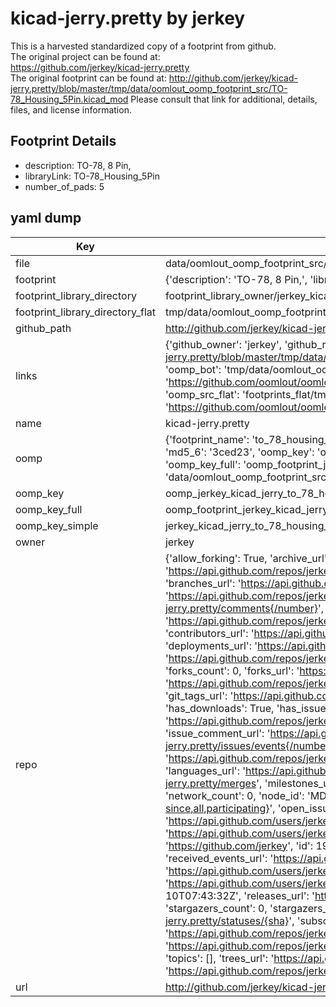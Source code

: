 # kicad-jerry.pretty by jerkey  
This is a harvested standardized copy of a footprint from github.  
The original project can be found at:  
https://github.com/jerkey/kicad-jerry.pretty  
The original footprint can be found at:
http://github.com/jerkey/kicad-jerry.pretty/blob/master/tmp/data/oomlout_oomp_footprint_src/TO-78_Housing_5Pin.kicad_mod
Please consult that link for additional, details, files, and license information.  
## Footprint Details
* description: TO-78, 8 Pin,  
* libraryLink: TO-78_Housing_5Pin  
* number_of_pads: 5  
## yaml dump  
| Key | Value |  
| --- | --- |  
| file | data/oomlout_oomp_footprint_src/kicad-jerry.pretty/TO-78_Housing_5Pin.kicad_mod |  
| footprint | {'description': 'TO-78, 8 Pin,', 'libraryLink': 'TO-78_Housing_5Pin', 'number_of_pads': 5} |  
| footprint_library_directory | footprint_library_owner/jerkey_kicad-jerry.pretty |  
| footprint_library_directory_flat | tmp/data/oomlout_oomp_footprint_src/footprints_flat/jerkey_kicad_jerry_to_78_housing_5pin/working |  
| github_path | http://github.com/jerkey/kicad-jerry.pretty/blob/master/tmp/data/oomlout_oomp_footprint_src/TO-78_Housing_5Pin.kicad_mod |  
| links | {'github_owner': 'jerkey', 'github_repo_name': 'kicad-jerry.pretty', 'github_src': 'http://github.com/jerkey/kicad-jerry.pretty/blob/master/tmp/data/oomlout_oomp_footprint_src/TO-78_Housing_5Pin.kicad_mod', 'github_src_repo': 'https://github.com/jerkey/kicad-jerry.pretty', 'oomp_bot': 'tmp/data/oomlout_oomp_footprint_src/footprints/jerkey_kicad_jerry_to_78_housing_5pin/working', 'oomp_bot_github': 'https://github.com/oomlout/oomlout_oomp_footprint_bot/tree/main/tmp/data/oomlout_oomp_footprint_src/footprints/jerkey_kicad_jerry_to_78_housing_5pin/working', 'oomp_src_flat': 'footprints_flat/tmp/data/oomlout_oomp_footprint_src/footprints_flat/jerkey_kicad_jerry_to_78_housing_5pin/working', 'oomp_src_flat_github': 'https://github.com/oomlout/oomlout_oomp_footprint_src/tree/main/tmp/data/oomlout_oomp_footprint_src/footprints_flat/jerkey_kicad_jerry_to_78_housing_5pin/working'} |  
| name | kicad-jerry.pretty |  
| oomp | {'footprint_name': 'to_78_housing_5pin', 'library_name': 'kicad_jerry', 'md5': '3ced23332b7759cdd8e01a1c31e23fa7', 'md5_10': '3ced23332b', 'md5_5': '3ced2', 'md5_6': '3ced23', 'oomp_key': 'oomp_jerkey_kicad_jerry_to_78_housing_5pin', 'oomp_key_extra': 'oomp_footprint_jerkey_kicad_jerry_to_78_housing_5pin', 'oomp_key_full': 'oomp_footprint_jerkey_kicad_jerry_to_78_housing_5pin_3ced23', 'oomp_key_simple': 'jerkey_kicad_jerry_to_78_housing_5pin', 'original_filename': 'data/oomlout_oomp_footprint_src/kicad-jerry.pretty/TO-78_Housing_5Pin.kicad_mod', 'owner_name': 'jerkey'} |  
| oomp_key | oomp_jerkey_kicad_jerry_to_78_housing_5pin |  
| oomp_key_full | oomp_footprint_jerkey_kicad_jerry_to_78_housing_5pin |  
| oomp_key_simple | jerkey_kicad_jerry_to_78_housing_5pin |  
| owner | jerkey |  
| repo | {'allow_forking': True, 'archive_url': 'https://api.github.com/repos/jerkey/kicad-jerry.pretty/{archive_format}{/ref}', 'archived': False, 'assignees_url': 'https://api.github.com/repos/jerkey/kicad-jerry.pretty/assignees{/user}', 'blobs_url': 'https://api.github.com/repos/jerkey/kicad-jerry.pretty/git/blobs{/sha}', 'branches_url': 'https://api.github.com/repos/jerkey/kicad-jerry.pretty/branches{/branch}', 'clone_url': 'https://github.com/jerkey/kicad-jerry.pretty.git', 'collaborators_url': 'https://api.github.com/repos/jerkey/kicad-jerry.pretty/collaborators{/collaborator}', 'comments_url': 'https://api.github.com/repos/jerkey/kicad-jerry.pretty/comments{/number}', 'commits_url': 'https://api.github.com/repos/jerkey/kicad-jerry.pretty/commits{/sha}', 'compare_url': 'https://api.github.com/repos/jerkey/kicad-jerry.pretty/compare/{base}...{head}', 'contents_url': 'https://api.github.com/repos/jerkey/kicad-jerry.pretty/contents/{+path}', 'contributors_url': 'https://api.github.com/repos/jerkey/kicad-jerry.pretty/contributors', 'created_at': '2014-04-10T07:43:17Z', 'default_branch': 'master', 'deployments_url': 'https://api.github.com/repos/jerkey/kicad-jerry.pretty/deployments', 'description': 'kicad modules for jerry', 'disabled': False, 'downloads_url': 'https://api.github.com/repos/jerkey/kicad-jerry.pretty/downloads', 'events_url': 'https://api.github.com/repos/jerkey/kicad-jerry.pretty/events', 'fork': False, 'forks': 0, 'forks_count': 0, 'forks_url': 'https://api.github.com/repos/jerkey/kicad-jerry.pretty/forks', 'full_name': 'jerkey/kicad-jerry.pretty', 'git_commits_url': 'https://api.github.com/repos/jerkey/kicad-jerry.pretty/git/commits{/sha}', 'git_refs_url': 'https://api.github.com/repos/jerkey/kicad-jerry.pretty/git/refs{/sha}', 'git_tags_url': 'https://api.github.com/repos/jerkey/kicad-jerry.pretty/git/tags{/sha}', 'git_url': 'git://github.com/jerkey/kicad-jerry.pretty.git', 'has_discussions': False, 'has_downloads': True, 'has_issues': True, 'has_pages': False, 'has_projects': True, 'has_wiki': True, 'homepage': None, 'hooks_url': 'https://api.github.com/repos/jerkey/kicad-jerry.pretty/hooks', 'html_url': 'https://github.com/jerkey/kicad-jerry.pretty', 'id': 18628164, 'is_template': False, 'issue_comment_url': 'https://api.github.com/repos/jerkey/kicad-jerry.pretty/issues/comments{/number}', 'issue_events_url': 'https://api.github.com/repos/jerkey/kicad-jerry.pretty/issues/events{/number}', 'issues_url': 'https://api.github.com/repos/jerkey/kicad-jerry.pretty/issues{/number}', 'keys_url': 'https://api.github.com/repos/jerkey/kicad-jerry.pretty/keys{/key_id}', 'labels_url': 'https://api.github.com/repos/jerkey/kicad-jerry.pretty/labels{/name}', 'language': None, 'languages_url': 'https://api.github.com/repos/jerkey/kicad-jerry.pretty/languages', 'license': None, 'merges_url': 'https://api.github.com/repos/jerkey/kicad-jerry.pretty/merges', 'milestones_url': 'https://api.github.com/repos/jerkey/kicad-jerry.pretty/milestones{/number}', 'mirror_url': None, 'name': 'kicad-jerry.pretty', 'network_count': 0, 'node_id': 'MDEwOlJlcG9zaXRvcnkxODYyODE2NA==', 'notifications_url': 'https://api.github.com/repos/jerkey/kicad-jerry.pretty/notifications{?since,all,participating}', 'open_issues': 0, 'open_issues_count': 0, 'owner': {'avatar_url': 'https://avatars.githubusercontent.com/u/1930655?v=4', 'events_url': 'https://api.github.com/users/jerkey/events{/privacy}', 'followers_url': 'https://api.github.com/users/jerkey/followers', 'following_url': 'https://api.github.com/users/jerkey/following{/other_user}', 'gists_url': 'https://api.github.com/users/jerkey/gists{/gist_id}', 'gravatar_id': '', 'html_url': 'https://github.com/jerkey', 'id': 1930655, 'login': 'jerkey', 'node_id': 'MDQ6VXNlcjE5MzA2NTU=', 'organizations_url': 'https://api.github.com/users/jerkey/orgs', 'received_events_url': 'https://api.github.com/users/jerkey/received_events', 'repos_url': 'https://api.github.com/users/jerkey/repos', 'site_admin': False, 'starred_url': 'https://api.github.com/users/jerkey/starred{/owner}{/repo}', 'subscriptions_url': 'https://api.github.com/users/jerkey/subscriptions', 'type': 'User', 'url': 'https://api.github.com/users/jerkey'}, 'private': False, 'pulls_url': 'https://api.github.com/repos/jerkey/kicad-jerry.pretty/pulls{/number}', 'pushed_at': '2014-04-10T07:43:32Z', 'releases_url': 'https://api.github.com/repos/jerkey/kicad-jerry.pretty/releases{/id}', 'size': 108, 'ssh_url': 'git@github.com:jerkey/kicad-jerry.pretty.git', 'stargazers_count': 0, 'stargazers_url': 'https://api.github.com/repos/jerkey/kicad-jerry.pretty/stargazers', 'statuses_url': 'https://api.github.com/repos/jerkey/kicad-jerry.pretty/statuses/{sha}', 'subscribers_count': 2, 'subscribers_url': 'https://api.github.com/repos/jerkey/kicad-jerry.pretty/subscribers', 'subscription_url': 'https://api.github.com/repos/jerkey/kicad-jerry.pretty/subscription', 'svn_url': 'https://github.com/jerkey/kicad-jerry.pretty', 'tags_url': 'https://api.github.com/repos/jerkey/kicad-jerry.pretty/tags', 'teams_url': 'https://api.github.com/repos/jerkey/kicad-jerry.pretty/teams', 'temp_clone_token': None, 'topics': [], 'trees_url': 'https://api.github.com/repos/jerkey/kicad-jerry.pretty/git/trees{/sha}', 'updated_at': '2014-04-10T07:43:29Z', 'url': 'https://api.github.com/repos/jerkey/kicad-jerry.pretty', 'visibility': 'public', 'watchers': 0, 'watchers_count': 0, 'web_commit_signoff_required': False} |  
| url | http://github.com/jerkey/kicad-jerry.pretty |  

